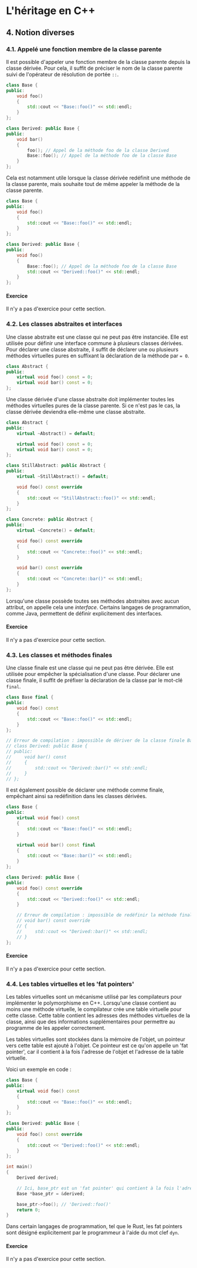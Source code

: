 # L'héritage en C++

## 4. Notion diverses

### 4.1. Appelé une fonction membre de la classe parente

Il est possible d'appeler une fonction membre de la classe parente depuis la classe dérivée. Pour cela, il suffit de préciser le nom de la classe parente suivi de l'opérateur de résolution de portée `::`.

```cpp
class Base {
public:
    void foo()
    {
        std::cout << "Base::foo()" << std::endl;
    }
};

class Derived: public Base {
public:
    void bar()
    {
        foo(); // Appel de la méthode foo de la classe Derived
        Base::foo(); // Appel de la méthode foo de la classe Base
    }
};
```

Cela est notamment utile lorsque la classe dérivée redéfinit une méthode de la classe parente, mais souhaite tout de même appeler la méthode de la classe parente.

```cpp
class Base {
public:
    void foo()
    {
        std::cout << "Base::foo()" << std::endl;
    }
};

class Derived: public Base {
public:
    void foo()
    {
        Base::foo(); // Appel de la méthode foo de la classe Base
        std::cout << "Derived::foo()" << std::endl;
    }
};
```

#### Exercice

Il n'y a pas d'exercice pour cette section.

### 4.2. Les classes abstraites et interfaces

Une classe abstraite est une classe qui ne peut pas être instanciée. Elle est utilisée pour définir une interface commune à plusieurs classes dérivées. Pour déclarer une classe abstraite, il suffit de déclarer une ou plusieurs méthodes virtuelles pures en suffixant la déclaration de la méthode par `= 0`.

```cpp
class Abstract {
public:
    virtual void foo() const = 0;
    virtual void bar() const = 0;
};
```

Une classe dérivée d'une classe abstraite doit implémenter toutes les méthodes virtuelles pures de la classe parente. Si ce n'est pas le cas, la classe dérivée deviendra elle-même une classe abstraite.

```cpp
class Abstract {
public:
    virtual ~Abstract() = default;

    virtual void foo() const = 0;
    virtual void bar() const = 0;
};

class StillAbstract: public Abstract {
public:
    virtual ~StillAbstract() = default;

    void foo() const override
    {
        std::cout << "StillAbstract::foo()" << std::endl;
    }
};

class Concrete: public Abstract {
public:
    virtual ~Concrete() = default;

    void foo() const override
    {
        std::cout << "Concrete::foo()" << std::endl;
    }

    void bar() const override
    {
        std::cout << "Concrete::bar()" << std::endl;
    }
};
```

Lorsqu'une classe possède toutes ses méthodes abstraites avec aucun attribut, on appelle cela une *interface*. Certains langages de programmation, comme Java, permettent de définir explicitement des interfaces.

#### Exercice

Il n'y a pas d'exercice pour cette section.

### 4.3. Les classes et méthodes finales

Une classe finale est une classe qui ne peut pas être dérivée. Elle est utilisée pour empêcher la spécialisation d'une classe. Pour déclarer une classe finale, il suffit de préfixer la déclaration de la classe par le mot-clé `final`.

```cpp
class Base final {
public:
    void foo() const
    {
        std::cout << "Base::foo()" << std::endl;
    }
};

// Erreur de compilation : impossible de dériver de la classe finale Base
// class Derived: public Base {
// public:
//     void bar() const
//     {
//         std::cout << "Derived::bar()" << std::endl;
//     }
// };
```

Il est également possible de déclarer une méthode comme finale, empêchant ainsi sa redéfinition dans les classes dérivées.

```cpp
class Base {
public:
    virtual void foo() const
    {
        std::cout << "Base::foo()" << std::endl;
    }

    virtual void bar() const final
    {
        std::cout << "Base::bar()" << std::endl;
    }
};

class Derived: public Base {
public:
    void foo() const override
    {
        std::cout << "Derived::foo()" << std::endl;
    }

    // Erreur de compilation : impossible de redéfinir la méthode finale Base::bar
    // void bar() const override
    // {
    //     std::cout << "Derived::bar()" << std::endl;
    // }
};
```

#### Exercice

Il n'y a pas d'exercice pour cette section.

### 4.4. Les tables virtuelles et les 'fat pointers'

Les tables virtuelles sont un mécanisme utilisé par les compilateurs pour implémenter le polymorphisme en C++. Lorsqu'une classe contient au moins une méthode virtuelle, le compilateur crée une table virtuelle pour cette classe. Cette table contient les adresses des méthodes virtuelles de la classe, ainsi que des informations supplémentaires pour permettre au programme de les appeler correctement.

Les tables virtuelles sont stockées dans la mémoire de l'objet, un pointeur vers cette table est ajouté à l'objet. Ce pointeur est ce qu'on appelle un 'fat pointer', car il contient à la fois l'adresse de l'objet et l'adresse de la table virtuelle.

Voici un exemple en code :

```cpp
class Base {
public:
    virtual void foo() const
    {
        std::cout << "Base::foo()" << std::endl;
    }
};

class Derived: public Base {
public:
    void foo() const override
    {
        std::cout << "Derived::foo()" << std::endl;
    }
};

int main()
{
    Derived derived;

    // Ici, base_ptr est un 'fat pointer' qui contient à la fois l'adresse de l'objet 'derived' et l'adresse de la table virtuelle de la classe 'Derived'
    Base *base_ptr = &derived;

    base_ptr->foo(); // 'Derived::foo()'
    return 0;
}
```

Dans certain langages de programmation, tel que le Rust, les fat pointers sont désigné explicitement par le programmeur à l'aide du mot clef `dyn`.

#### Exercice

Il n'y a pas d'exercice pour cette section.
